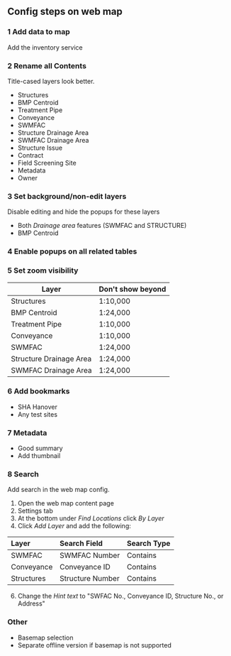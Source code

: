 ## Config steps on web map

### 1 Add data to map

Add the inventory service

### 2 Rename all Contents

Title-cased layers look better.

- Structures
- BMP Centroid
- Treatment Pipe
- Conveyance
- SWMFAC
- Structure Drainage Area
- SWMFAC Drainage Area
- Structure Issue
- Contract
- Field Screening Site
- Metadata
- Owner


### 3 Set background/non-edit layers

Disable editing and hide the popups for these layers

- Both _Drainage area_ features (SWMFAC and STRUCTURE)
- BMP Centroid

### 4 Enable popups on all related tables

### 5 Set zoom visibility

Layer | Don't show beyond
-- | --
Structures | 1:10,000
BMP Centroid | 1:24,000
Treatment Pipe | 1:10,000
Conveyance | 1:10,000
SWMFAC | 1:24,000
Structure Drainage Area | 1:24,000
SWMFAC Drainage Area | 1:24,000

### 6 Add bookmarks

- SHA Hanover
- Any test sites

### 7 Metadata

- Good summary
- Add thumbnail

### 8 Search

Add search in the web map config.

1. Open the web map content page
2. Settings tab
3. At the bottom under _Find Locations_ click _By Layer_
4. Click _Add Layer_ and add the following:

| Layer          | Search Field     | Search Type    |
| :------------- | :--------------- | :------------- |
| SWMFAC         | SWMFAC Number    | Contains       |
| Conveyance     | Conveyance ID    | Contains       |
| Structures     | Structure Number | Contains       |

6. Change the _Hint text_ to "SWFAC No., Conveyance ID, Structure No., or Address"

### Other

- Basemap selection
- Separate offline version if basemap is not supported
